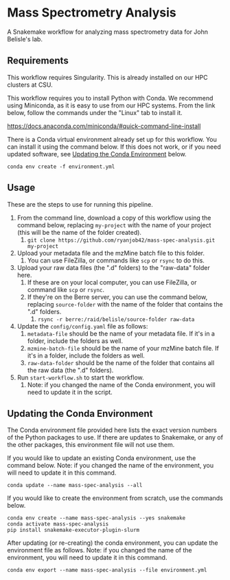 # Mass Spectrometry Analysis
A Snakemake workflow for analyzing mass spectrometry data for John Belisle's lab.

## Requirements
This workflow requires Singularity.
This is already installed on our HPC clusters at CSU.

This workflow requires you to install Python with Conda.
We recommend using Miniconda, as it is easy to use from our HPC systems.
From the link below, follow the commands under the "Linux" tab to install it.

https://docs.anaconda.com/miniconda/#quick-command-line-install

There is a Conda virtual environment already set up for this workflow.
You can install it using the command below.
If this does not work, or if you need updated software,
see [Updating the Conda Environment](#updating-the-conda-environment) below.

```shell
conda env create -f environment.yml
```

## Usage
These are the steps to use for running this pipeline.

1. From the command line, download a copy of this workflow using the command below, replacing `my-project` with the name of your project (this will be the name of the folder created).
   1. `git clone https://github.com/ryanjob42/mass-spec-analysis.git my-project`
2. Upload your metadata file and the mzMine batch file to this folder.
   1. You can use FileZilla, or commands like `scp` or `rsync` to do this.
3. Upload your raw data files (the ".d" folders) to the "raw-data" folder here.
   1. If these are on your local computer, you can use FileZilla, or command like `scp` or `rsync`.
   2. If they're on the Berre server, you can use the command below, replacing `source-folder` with the name of the folder that contains the ".d" folders.
      1. `rsync -r berre:/raid/belisle/source-folder raw-data`
4. Update the `config/config.yaml` file as follows:
   1. `metadata-file` should be the name of your metadata file. If it's in a folder, include the folders as well.
   2. `mzmine-batch-file` should be the name of your mzMine batch file. If it's in a folder, include the folders as well.
   3. `raw-data-folder` should be the name of the folder that contains all the raw data (the ".d" folders).
5. Run `start-workflow.sh` to start the workflow.
   1. Note: if you changed the name of the Conda environment, you will need to update it in the script.

## Updating the Conda Environment
The Conda environment file provided here lists the exact version numbers of the Python packages to use.
If there are updates to Snakemake, or any of the other packages, this environment file will not use them.

If you would like to update an existing Conda environment, use the command below.
Note: if you changed the name of the environment, you will need to update it in this command.

```shell
conda update --name mass-spec-analysis --all
```

If you would like to create the environment from scratch, use the commands below.

```shell
conda env create --name mass-spec-analysis --yes snakemake
conda activate mass-spec-analysis
pip install snakemake-executor-plugin-slurm
```

After updating (or re-creating) the conda environment, you can update the environment file as follows.
Note: if you changed the name of the environment, you will need to update it in this command.

```shell
conda env export --name mass-spec-analysis --file environment.yml
```
